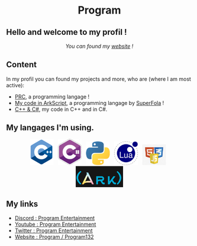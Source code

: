 <h1 align="center">
    Program
</h1>

## Hello and welcome to my profil !

<p align="center">
    <i>You can found my <a href="https://program132.github.io/">website</a> !</i>
</p>

## Content

<p>In my profil you can found my projects and more, who are (where I am most active):
    <ul>
        <li><a href="https://github.com/Program132/PRC">PRC</a>, a programming langage !</li>
        <li><a href="https://github.com/Program132/ArkScript">My code in ArkScript</a>, a programming langage by <a href="https://github.com/SuperFola">SuperFola</a> !</li>
        <li><a href="https://github.com/Program132/C">C++ & C#</a>, my code in C++ and in C#.</li>
    </ul>
</p>

## My langages I'm using.

<p align="center">
    <img width="64px" src="cpp.png" />&nbsp;&nbsp;
    <img width="64px" src="csharp.jpg" />&nbsp;&nbsp;
    <img width="64px" src="py.png" />&nbsp;&nbsp;
    <img width="64px" src="lua.png" />&nbsp;&nbsp;
    <img width="64px" src="webLogo.png" />&nbsp;&nbsp;
    <img width="128px" src="ArkScript.png" />
</p>

## My links

- [Discord : Program Entertainment](https://discord.gg/dkkPWZmS92 "Program Entertainment | Server Discord")
- [Youtube : Program Entertainment](https://www.youtube.com/channel/UCIp6bK6Jmtdk4IL-CZPVWgw "Program Entertainment | Youtube")
- [Twitter : Program Entertainment](https://twitter.com/ScriptingbeyRBX "Program Entertainment | Twitter")
- [Website : Program / Program132](https://program132.github.io/ "Program | Website")